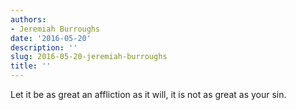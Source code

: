 ```yaml
---
authors:
- Jeremiah Burroughs
date: '2016-05-20'
description: ''
slug: 2016-05-20-jeremiah-burroughs
title: ''
---
```

Let it be as great an affliction as it will, it is not as great as your sin.



